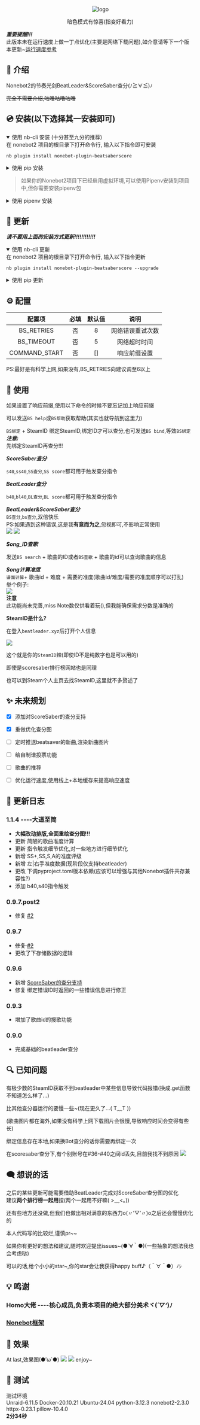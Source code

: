 <p>
<div align="center">
  <a><img src='./Nonebot.png' alt="logo"></a>
</div>
<p>
 
<div align="center">
  
暗色模式有惊喜(指变好看力)

</div>

***重要提醒!!!***  
此版本未在运行速度上做一丁点优化(主要是网络下载问题),如介意请等下一个版本更新~[运行速度参考](https://github.com/qwq12738qwq/nonebot-plugin-beatsaberscore?tab=readme-ov-file#-%E6%B5%8B%E8%AF%95)

## 📖 介绍

Nonebot2的节奏光剑BeatLeader&ScoreSaber查分(ﾉ≧∀≦)ﾉ

~~完全不需要介绍,咕噜咕噜咕噜~~

## 💿 安装(以下选择其一安装即可)
<details open>
<summary>使用 nb-cli 安装 (十分甚至九分的推荐)</summary>
在 nonebot2 项目的根目录下打开命令行, 输入以下指令即可安装
  
    nb plugin install nonebot-plugin-beatsaberscore

</details>

<details>
<summary>使用 pip 安装</summary>
在 nonebot2 项目的根目录下打开命令行, 输入以下指令即可安装
  
    pip install nonebot-plugin-beatsaberscore

如果安装完插件不载入的话,在nonebot文件夹中找到**pyproject.toml**,在**plugins**里面添加**nonebot-plugin-beatsaberscore**就完成了

</details>

>如果你的Nonebot2项目下已经启用虚拟环境,可以使用Pipenv安装到项目中,但你需要安装pipenv包
>
<details>
<summary>使用 pipenv 安装</summary>
先安装pipenv
  
    pip install pipenv
  
在 nonebot2 项目的根目录下打开命令行, 输入以下指令即可安装
  
    pipenv install nonebot-plugin-beatsaberscore

</details>

## 🔄 更新
***请不要用上面的安装方式更新!!!!!!!!!!!!***
<details open>
<summary>使用 nb-cli 更新</summary>
在 nonebot2 项目的根目录下打开命令行, 输入以下指令更新
  
    nb plugin install nonebot-plugin-beatsaberscore --upgrade

</details>

<details>
<summary>使用 pip 更新</summary>
在 nonebot2 项目的根目录下打开命令行, 输入以下指令即可更新
  
    pip install nonebot-plugin-beatsaberscore --upgrade

</details>

## ⚙️ 配置

| 配置项 | 必填 | 默认值 | 说明 |
|:-----:|:----:|:----:|:----:|
| BS_RETRIES | 否 | 8 | 网络错误重试次数 |
| BS_TIMEOUT | 否 | 5 | 网络超时时间 |
| COMMAND_START | 否 | [] | 响应前缀设置 |

PS:最好是有科学上网,如果没有,BS_RETRIES向建议调至6以上

## 🎉 使用

如果设置了响应前缀,使用以下命令的时候不要忘记加上响应前缀

可以发送` BS help `或` BS帮助 `获取帮助(其实也就导航到这里力)

` BS绑定 ` + SteamID 绑定SteamID,绑定ID才可以查分,也可发送` BS bind `,等效` BS绑定 `  
***注意:***  
先绑定SteamID再查分!!!

***ScoreSaber查分***

` s40 `,` ss40 `,` SS查分 `,` SS score `都可用于触发查分指令

***BeatLeader查分***

` b40 `,` bl40 `,` BL查分 `,` BL score `都可用于触发查分指令

***BeatLeader&ScoreSaber查分***  
` BS查分 `,` bs查分 `,双倍快乐  
PS:如果遇到这种错误,这是我**有意而为之**,忽视即可,不影响正常使用  
<img src='./image/error.png'>
<img src='./image/example_warning.png'>

***Song_ID查歌***

发送` BS search ` + 歌曲的ID或者` BS查歌 ` + 歌曲的id可以查询歌曲的信息

***Song计算准度***  
` 谱面计算 `+ 歌曲id + 难度 + 需要的准度(歌曲id/难度/需要的准度顺序可以打乱)  
举个例子:  
<img src='./image/calculation_example.png'>  
**注意**  
此功能尚未完善,miss Note数仅供看着玩(),但我能确保需求分数是准确的

**SteamID是什么?**

 在登入` beatleader.xyz `后打开个人信息
 
 <img src='./explanation.png'>
 
 这个就是你的` SteamID `辣(即使ID不是纯数字也是可以用的)

 即使是scoresaber排行榜网站也是同理
 
 也可以到Steam个人主页去找SteamID,这里就不多赘述了

## ✨ 未来规划
- [X] 添加对ScoreSaber的查分支持
- [X] 重做优化查分图
- [ ] 定时推送beatsaver的新曲,渲染新曲图片
- [ ] 给自制谱投票功能
- [ ] 歌曲的推荐
- [ ] 优化运行速度,使用线上+本地缓存来提高响应速度


## 📝 更新日志
### 1.1.4 ----**大道至简**
- **大幅改动排版,全面重绘查分图!!!**
- 更新 简陋的歌曲准度计算
- 更新 指令触发细节优化,对一些地方进行细节优化
- 新增 SS+,SS,S,A的准度评级
- 新增 左|右手准度数据(现阶段仅支持beatleader)
- 更改 下调pyproject.toml版本依赖(应该可以增强与其他Nonebot插件共存兼容性?)
- 添加 b40,s40指令触发
### 0.9.7.post2
- 修复 [#2](https://github.com/qwq12738qwq/nonebot-plugin-beatsaberscore/issues/2)
### 0.9.7
- ~~修复 [#2](https://github.com/qwq12738qwq/nonebot-plugin-beatsaberscore/issues/2)~~
- 更改了下存储数据的逻辑
### 0.9.6
- 新增 [ScoreSaber的查分支持](https://github.com/qwq12738qwq/nonebot-plugin-beatsaberscore/issues/1)
- 修复 绑定错误ID时返回的一些错误信息进行修正
### 0.9.3
- 增加了歌曲id的搜歌功能
### 0.9.0
- 完成基础的beatleader查分

## 🔍 已知问题
有极少数的SteamID获取不到beatleader中某些信息导致代码报错(换成.get函数不知道怎么样了...)

比其他查分器运行的要慢一些~(现在更久了...( T﹏T ))

(歌曲图片都在海外,如果没有科学上网下载图片会很慢,导致响应时间会变得有些长)

绑定信息存在本地,如果换Bot查分的话你需要再绑定一次

在scoresaber查分下,有个别账号在#36-#40之间id丢失,目前我找不到原因
<img src='./image/SS_error.png'>

## 🗨️ 想说的话
之后的某些更新可能需要借助BeatLeader完成对ScoreSaber查分图的优化  
建议**两个排行榜一起用**捏(两个一起用不好嘛( >﹏<。))

还有些地方还没做,但我们也做出相对满意的东西力o(〃’▽’〃)o之后还会慢慢优化的

本人代码写的比较烂,谨慎pr~~

如果你有更好的想法和建议,随时欢迎提出issues~(●´∀｀●)(一些抽象的想法我也会考虑哒)

可以的话,给个小小的star~,你的star会让我获得happy buff♪（＾∀＾●）ﾉｼ

## 💡 鸣谢

### Homo大佬 ----核心成员,负责本项目的绝大部分美术ヾ(*´▽‘*)ﾉ

### [Nonebot框架](https://github.com/nonebot/nonebot2)

## 🎨 效果
At last,效果图(●′ω`●)
<img src='./image/result.png'>
<img src='./image/SS_result.png'>
enjoy~

## 🚧 测试
测试环境  
Unraid-6.11.5 Docker-20.10.21 Ubuntu-24.04 python-3.12.3 nonebot2-2.3.0 httpx-0.23.1 pillow-10.4.0  
**2分34秒**

